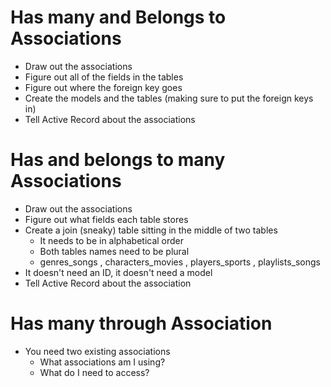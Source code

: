 # Has many and Belongs to Associations

- Draw out the associations
- Figure out all of the fields in the tables
- Figure out where the foreign key goes
- Create the models and the tables (making sure to put the foreign keys in)
- Tell Active Record about the associations

# Has and belongs to many Associations

- Draw out the associations
- Figure out what fields each table stores
- Create a join (sneaky) table sitting in the middle of two tables
  - It needs to be in alphabetical order
  - Both tables names need to be plural
  - genres_songs , characters_movies , players_sports , playlists_songs
- It doesn't need an ID, it doesn't need a model
- Tell Active Record about the association

# Has many through Association

- You need two existing associations
  - What associations am I using?
  - What do I need to access?
